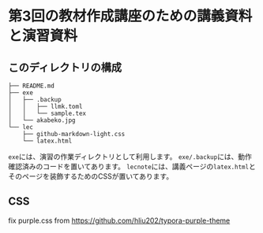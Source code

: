 # 第3回の教材作成講座のための講義資料と演習資料
## このディレクトリの構成
```
├── README.md
├── exe
│   ├── .backup
│   │   ├── llmk.toml
│   │   └── sample.tex
│   └── akabeko.jpg
└── lec
    ├── github-markdown-light.css
    └── latex.html
```
`exe`には、演習の作業ディレクトリとして利用します。
`exe/.backup`には、動作確認済みのコードを置いてあります。
`lecnote`には、講義ページの`latex.html`とそのページを装飾するためのCSSが置いてあります。

## CSS
fix purple.css from https://github.com/hliu202/typora-purple-theme
